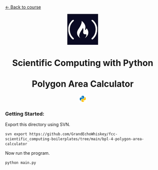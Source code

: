 [<- Back to course](https://github.com/GrandEchoWhiskey/fcc-scientific_computing-boilerplates/blob/main/README.md)

<p align="center"><a href="https://www.freecodecamp.org/learn/scientific-computing-with-python/">
  <img src="https://github.com/GrandEchoWhiskey/grandechowhiskey/blob/main/icons/course/fcc100.png" /><br>
</a></p>
<h1 align="center">Scientific Computing with Python<br><br>Polygon Area Calculator</h1>

<p align="center"><a href="#">
  <img src="https://github.com/GrandEchoWhiskey/grandechowhiskey/blob/main/icons/programming/python.png" />
</a></p>

### Getting Started:
Export this directory using SVN.
```
svn export https://github.com/GrandEchoWhiskey/fcc-scientific_computing-boilerplates/tree/main/bpl-4-polygon-area-calculator
```
Now run the program.
```
python main.py
```
